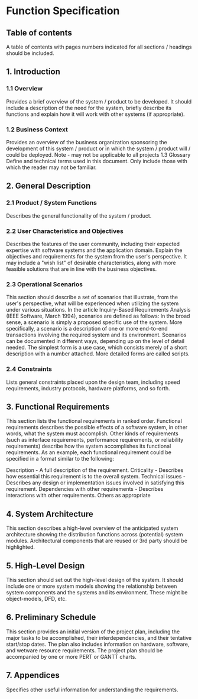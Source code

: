 # Function Specification
## Table of contents
A table of contents with pages numbers indicated for all sections / headings should be included.

## 1. Introduction
### 1.1 Overview
Provides a brief overview of the system / product to be developed. It should include a description of the need for the system, briefly describe its functions and explain how it will work with other systems (if appropriate).

### 1.2 Business Context
Provides an overview of the business organization sponsoring the development of this system / product or in which the system / product will / could be deployed. Note - may not be applicable to all projects
1.3 Glossary
Define and technical terms used in this document. Only include those with which the reader may not be familiar.

## 2. General Description
### 2.1 Product / System Functions
Describes the general functionality of the system / product.

### 2.2 User Characteristics and Objectives
Describes the features of the user community, including their expected expertise with software systems and the application domain. Explain the objectives and requirements for the system from the user's perspective. It may include a "wish list" of desirable characteristics, along with more feasible solutions that are in line with the business objectives.

### 2.3 Operational Scenarios
This section should describe a set of scenarios that illustrate, from the user's perspective, what will be experienced when utilizing the system under various situations.
In the article Inquiry-Based Requirements Analysis (IEEE Software, March 1994), scenarios are defined as follows:
In the broad sense, a scenario is simply a proposed specific use of the system. More specifically, a scenario is a description of one or more end-to-end transactions involving the required system and its environment. Scenarios can be documented in different ways, depending up on the level of detail needed. The simplest form is a use case, which consists merely of a short description with a number attached. More detailed forms are called scripts. 

### 2.4 Constraints
Lists general constraints placed upon the design team, including speed requirements, industry protocols, hardware platforms, and so forth.

## 3. Functional Requirements
This section lists the functional requirements in ranked order. Functional requirements describes the possible effects of a software system, in other words, what the system must accomplish. Other kinds of requirements (such as interface requirements, performance requirements, or reliability requirements) describe how the system accomplishes its functional requirements.
As an example, each functional requirement could be specified in a format similar to the following:

Description - A full description of the requirement.
Criticality - Describes how essential this requirement is to the overall system.
Technical issues - Describes any design or implementation issues involved in satisfying this requirement.
Dependencies with other requirements - Describes interactions with other requirements.
Others as appropriate
## 4. System Architecture
This section describes a high-level overview of the anticipated system architecture showing the distribution functions across (potential) system modules. Architectural components that are reused or 3rd party should be highlighted.
## 5. High-Level Design
This section should set out the high-level design of the system. It should include one or more system models showing the relationship between system components and the systems and its environment. These might be object-models, DFD, etc.
## 6. Preliminary Schedule
This section provides an initial version of the project plan, including the major tasks to be accomplished, their interdependencies, and their tentative start/stop dates. The plan also includes information on hardware, software, and wetware resource requirements.
The project plan should be accompanied by one or more PERT or GANTT charts.

## 7. Appendices
Specifies other useful information for understanding the requirements. 
 
